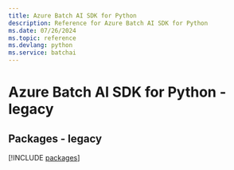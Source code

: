 ```yaml
---
title: Azure Batch AI SDK for Python
description: Reference for Azure Batch AI SDK for Python
ms.date: 07/26/2024
ms.topic: reference
ms.devlang: python
ms.service: batchai
---
```

# Azure Batch AI SDK for Python - legacy
## Packages - legacy
[!INCLUDE [packages](batch-ai-index.md)]